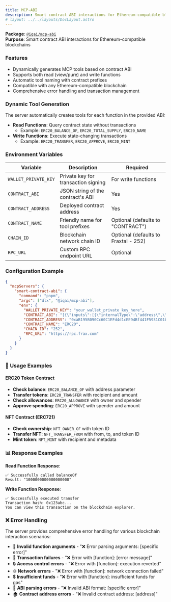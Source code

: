 ```yaml
---
title: MCP-ABI
description: Smart contract ABI interactions for Ethereum-compatible blockchains
# layout: ../../layouts/DocLayout.astro
---
```


**Package**: [`@iqai/mcp-abi`](https://www.npmjs.com/package/@iqai/mcp-abi)  
**Purpose**: Smart contract ABI interactions for Ethereum-compatible blockchains

### Features

- Dynamically generates MCP tools based on contract ABI
- Supports both read (view/pure) and write functions
- Automatic tool naming with contract prefixes
- Compatible with any Ethereum-compatible blockchain
- Comprehensive error handling and transaction management

### Dynamic Tool Generation

The server automatically creates tools for each function in the provided ABI:

- **Read Functions**: Query contract state without transactions
  - Example: `ERC20_BALANCE_OF`, `ERC20_TOTAL_SUPPLY`, `ERC20_NAME`
- **Write Functions**: Execute state-changing transactions
  - Example: `ERC20_TRANSFER`, `ERC20_APPROVE`, `ERC20_MINT`

### Environment Variables

| Variable             | Description                         | Required                             |
| -------------------- | ----------------------------------- | ------------------------------------ |
| `WALLET_PRIVATE_KEY` | Private key for transaction signing | For write functions                  |
| `CONTRACT_ABI`       | JSON string of the contract's ABI   | Yes                                  |
| `CONTRACT_ADDRESS`   | Deployed contract address           | Yes                                  |
| `CONTRACT_NAME`      | Friendly name for tool prefixes     | Optional (defaults to "CONTRACT")    |
| `CHAIN_ID`           | Blockchain network chain ID         | Optional (defaults to Fraxtal - 252) |
| `RPC_URL`            | Custom RPC endpoint URL             | Optional                             |

### Configuration Example

```json
{
  "mcpServers": {
    "smart-contract-abi": {
      "command": "pnpm",
      "args": ["dlx", "@iqai/mcp-abi"],
      "env": {
        "WALLET_PRIVATE_KEY": "your_wallet_private_key_here",
        "CONTRACT_ABI": "[{\"inputs\":[{\"internalType\":\"address\",\"name\":\"account\",\"type\":\"address\"}],\"name\":\"balanceOf\",\"outputs\":[{\"internalType\":\"uint256\",\"name\":\"\",\"type\":\"uint256\"}],\"stateMutability\":\"view\",\"type\":\"function\"}]",
        "CONTRACT_ADDRESS": "0xaB195B090Cc60C1EFd4d1cEE94Bf441F5931C01b",
        "CONTRACT_NAME": "ERC20",
        "CHAIN_ID": "252",
        "RPC_URL": "https://rpc.frax.com"
      }
    }
  }
}
```

### 🎯 Usage Examples

#### ERC20 Token Contract

- **Check balance**: `ERC20_BALANCE_OF` with address parameter
- **Transfer tokens**: `ERC20_TRANSFER` with recipient and amount
- **Check allowances**: `ERC20_ALLOWANCE` with owner and spender
- **Approve spending**: `ERC20_APPROVE` with spender and amount

#### NFT Contract (ERC721)

- **Check ownership**: `NFT_OWNER_OF` with token ID
- **Transfer NFT**: `NFT_TRANSFER_FROM` with from, to, and token ID
- **Mint token**: `NFT_MINT` with recipient and metadata

### 📊 Response Examples

**Read Function Response**:

```
✅ Successfully called balanceOf
Result: "1000000000000000000"
```

**Write Function Response**:

```
✅ Successfully executed transfer
Transaction hash: 0x123abc...
You can view this transaction on the blockchain explorer.
```

### ❌ Error Handling

The server provides comprehensive error handling for various blockchain interaction scenarios:

- 🚨 **Invalid function arguments** - "❌ Error parsing arguments: [specific error]"
- 🔄 **Transaction failures** - "❌ Error with [function]: [error message]"
- 🔒 **Access control errors** - "❌ Error with [function]: execution reverted"
- 🌐 **Network errors** - "❌ Error with [function]: network connection failed"
- 💲 **Insufficient funds** - "❌ Error with [function]: insufficient funds for gas"
- 📄 **ABI parsing errors** - "❌ Invalid ABI format: [specific error]"
- 🏠 **Contract address errors** - "❌ Invalid contract address: [address]"
